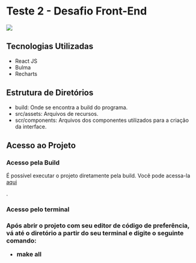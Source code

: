 <h1> Teste 2 - Desafio Front-End </h1>
<p>
    <img src="https://img.shields.io/badge/-ReactJS-blue"/>
</p>
<h2>Tecnologias Utilizadas</h2>
    <ul>
        <li>React JS</li>
        <li>Bulma</li>
        <li>Recharts</li>
    </ul>

<h2>Estrutura de Diretórios</h2>
    <ul>
        <li>build: Onde se encontra a build do programa.</li>
        <li>src/assets: Arquivos de recursos.</li>
        <li>scr/components: Arquivos dos componentes utilizados para a criação da interface.</li>
    </ul>

<h2>Acesso ao Projeto</h2>
<h3>Acesso pela Build</h3>
<p>É possível executar o projeto diretamente pela build. Você pode acessa-la <a href="https://github.com/Lellix/teste2/tree/master/build">aqui</a></p>.
<h3>Acesso pelo terminal<h3>
<p>Após abrir o projeto com seu editor de código de preferência, vá até o diretório a partir do seu terminal e digite o seguinte comando:</p>
<ul>
    <li>make all</li>
</ul>